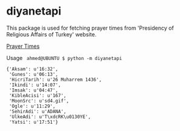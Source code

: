 diyanetapi
==========
This package is used for fetching prayer times from 'Presidency of Religious Affairs of Turkey' website.

[Prayer Times](http://www.diyanet.gov.tr/en/namazvakitleri)

Usage
``` ahmed@UBUNTU $ python -m diyanetapi```

```
{'Aksam': u'16:32',
 'Gunes': u'06:13',
 'HicriTarih': u'26 Muharrem 1436',
 'Ikindi': u'14:07',
 'Imsak': u'04:47',
 'KibleAcisi': u'167',
 'MoonSrc': u'sd4.gif',
 'Ogle': u'11:29',
 'SehirAdi': u'ADANA',
 'UlkeAdi': u'T\xdcRK\u0130YE',
 'Yatsi': u'17:51'}
```
